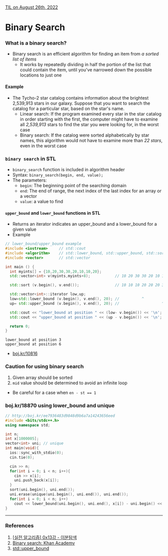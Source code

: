 [TIL on August 26th, 2022](../../TIL/2022/08/08-26-2022.md)
# **Binary Search**

### What is a binary search?
- Binary search is an efficient algorithm for finding an item from *a sorted list of items*
   * It works by repeatedly dividing in half the portion of the list that could contain the item, until you've narrowed down the possible locations to just one

#### Example
- The Tycho-2 star catalog contains information about the brightest 2,539,913 stars in our galaxy. Suppose that you want to search the catalog for a particular star, based on the star's name.
  * Linear search: If the program examined every star in the star catalog in order starting with the first, the computer might have to examine all *2,539,913* stars to find the star you were looking for, in the worst case
  * Binary search: If the catalog were sorted alphabetically by star names, this algorithm would not have to examine more than *22 stars*, even in the worst case

### `binary search` in STL
- `binary_search` function is included in algorithm header
- Syntax: `binary_search(begin, end, value);`
- The parameters:
  * `begin`: The beginning point of the searching domain
  * `end`: The end of range, the next index of the last index for an array or a vector
  * `value`: a value to find

#### `upper_bound` and `lower_bound` functions in STL
- Returns an iterator indicates an upper_bound and a lower_bound for a given value
- Example
```cpp
// lower_bound/upper_bound example
#include <iostream>     // std::cout
#include <algorithm>    // std::lower_bound, std::upper_bound, std::sort
#include <vector>       // std::vector

int main () {
  int myints[] = {10,20,30,30,20,10,10,20};
  std::vector<int> v(myints,myints+8);           // 10 20 30 30 20 10 10 20

  std::sort (v.begin(), v.end());                // 10 10 10 20 20 20 30 30

  std::vector<int>::iterator low,up;
  low=std::lower_bound (v.begin(), v.end(), 20); //          ^
  up= std::upper_bound (v.begin(), v.end(), 20); //                   ^

  std::cout << "lower_bound at position " << (low- v.begin()) << '\n';
  std::cout << "upper_bound at position " << (up - v.begin()) << '\n';

  return 0;
}
```
```shell
lower_bound at position 3
upper_bound at position 6
```
- [boj.kr/10816](../../Problem%20Solving/boj/Binary%20search/10816-re-08-27-2022.cpp)


### Caution for using binary search
1. Given array should be sorted
2. `mid` value should be determined to avoid an infinite loop
  * Be careful for a case when `en - st == 1`

### boj.kr/18870 using lower_bound and unique
```cpp
// http://boj.kr/ee7936483d9848d9b6a7a14243656eed
#include <bits/stdc++.h>
using namespace std;

int n;
int x[1000005];
vector<int> uni; // unique
int main(void){
  ios::sync_with_stdio(0);
  cin.tie(0);

  cin >> n;
  for(int i = 0; i < n; i++){
    cin >> x[i];
    uni.push_back(x[i]);
  }
  sort(uni.begin(), uni.end());
  uni.erase(unique(uni.begin(), uni.end()), uni.end());
  for(int i = 0; i < n; i++)
    cout << lower_bound(uni.begin(), uni.end(), x[i]) - uni.begin() << ' ';
}
```


___


### References
1. [[실전 알고리즘] 0x13강 - 이분탐색](https://blog.encrypted.gg/985)
2. [Binary search: Khan Academy](https://www.khanacademy.org/computing/computer-science/algorithms/binary-search/a/binary-search#:~:text=Binary%20search%20is%20an%20efficient,possible%20locations%20to%20just%20one.)
3. [std::upper_bound](https://cplusplus.com/reference/algorithm/upper_bound/)
